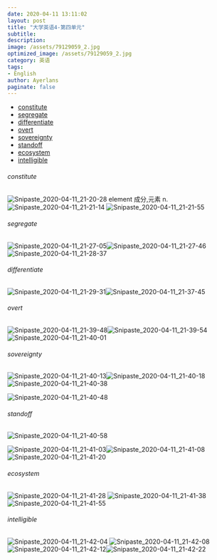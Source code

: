 ```yaml
---
date: 2020-04-11 13:11:02
layout: post
title: "大学英语4-第四单元"
subtitle:
description:
image: /assets/79129059_2.jpg
optimized_image: /assets/79129059_2.jpg
category: 英语
tags: 
- English
author: Ayerlans
paginate: false
---
```



- [constitute](#constitute)
- [segregate](#segregate)
- [differentiate](#differentiate)
- [overt](#overt)
- [sovereignty](#sovereignty)
- [standoff](#standoff)
- [ecosystem](#ecosystem)
- [intelligible](#intelligible)


###### constitute
![Snipaste_2020-04-11_21-20-28](/assets/Snipaste_2020-04-11_21-20-28.png)
 element 成分,元素 n.
![Snipaste_2020-04-11_21-21-14](/assets/Snipaste_2020-04-11_21-21-14.png)
![Snipaste_2020-04-11_21-21-55](/assets/Snipaste_2020-04-11_21-21-55.png)
###### segregate
![Snipaste_2020-04-11_21-27-05](/assets/Snipaste_2020-04-11_21-27-05.png)![Snipaste_2020-04-11_21-27-46](/assets/Snipaste_2020-04-11_21-27-46.png)![Snipaste_2020-04-11_21-28-37](/assets/Snipaste_2020-04-11_21-28-37.png)

###### differentiate

![Snipaste_2020-04-11_21-29-31](/assets/Snipaste_2020-04-11_21-29-31.png)![Snipaste_2020-04-11_21-37-45](/assets/Snipaste_2020-04-11_21-37-45.png)

###### overt
![Snipaste_2020-04-11_21-39-48](/assets/Snipaste_2020-04-11_21-39-48_g7m3mxkg0.png)![Snipaste_2020-04-11_21-39-54](/assets/Snipaste_2020-04-11_21-39-54_0r2fpdurr.png)![Snipaste_2020-04-11_21-40-01](/assets/Snipaste_2020-04-11_21-40-01_m2banaqxw.png)
###### sovereignty
![Snipaste_2020-04-11_21-40-13](/assets/Snipaste_2020-04-11_21-40-13_pj6gigtya.png)![Snipaste_2020-04-11_21-40-18](/assets/Snipaste_2020-04-11_21-40-18_n9aq6tc35.png)![Snipaste_2020-04-11_21-40-38](/assets/Snipaste_2020-04-11_21-40-38_0afdg98m4.png)

![Snipaste_2020-04-11_21-40-48](/assets/Snipaste_2020-04-11_21-40-48_0669aiqa0.png)

###### standoff
![Snipaste_2020-04-11_21-40-58](/assets/Snipaste_2020-04-11_21-40-58_l4n9jinhi.png)



![Snipaste_2020-04-11_21-41-03](/assets/Snipaste_2020-04-11_21-41-03_d4n901ma4.png)![Snipaste_2020-04-11_21-41-08](/assets/Snipaste_2020-04-11_21-41-08_vpx5xugw0.png)![Snipaste_2020-04-11_21-41-20](/assets/Snipaste_2020-04-11_21-41-20_dm8fk6xa1.png)




###### ecosystem

![Snipaste_2020-04-11_21-41-28](/assets/Snipaste_2020-04-11_21-41-28_r5346hznm.png)
![Snipaste_2020-04-11_21-41-38](/assets/Snipaste_2020-04-11_21-41-38_m417g4iou.png)![Snipaste_2020-04-11_21-41-55](/assets/Snipaste_2020-04-11_21-41-55_tbwfrgmw6.png)



###### intelligible

![Snipaste_2020-04-11_21-42-04](/assets/Snipaste_2020-04-11_21-42-04_iu391msyz.png)
![Snipaste_2020-04-11_21-42-08](/assets/Snipaste_2020-04-11_21-42-08_glff87c9n.png)![Snipaste_2020-04-11_21-42-12](/assets/Snipaste_2020-04-11_21-42-12_7mbgpkyvv.png)![Snipaste_2020-04-11_21-42-22](/assets/Snipaste_2020-04-11_21-42-22_2go2y5c34.png)
